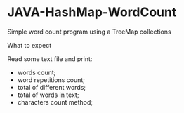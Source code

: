 # JAVA-HashMap-WordCount

Simple word count program using a TreeMap collections

What to expect

Read some text file and print:

* words count;
* word repetitions count;
* total of different words;
* total of words in text;
* characters count method;
